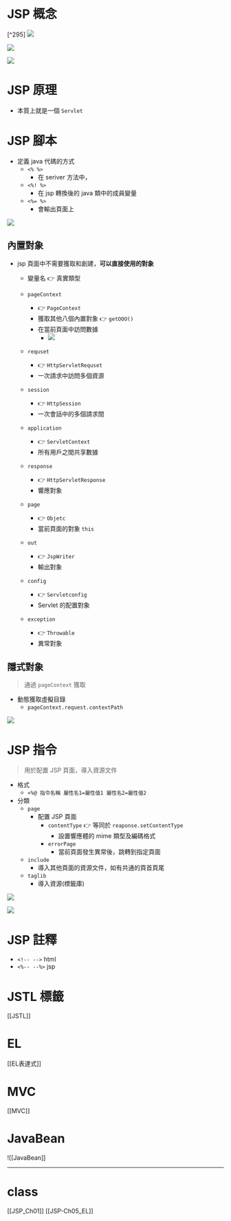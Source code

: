# JSP 概念

[^295]
![](https://i.imgur.com/UUSWX0D.png)

![](https://i.imgur.com/ACqSjXb.png)

![](https://i.imgur.com/HrXFbCu.png)

# JSP 原理

- 本質上就是一個 `Servlet`

# JSP 腳本

- 定義 java 代碼的方式
  - `<% %>`
    - 在 seriver 方法中，
  - `<%! %>`
    - 在 jsp 轉換後的 java 類中的成員變量
  - `<%= %>`
    - 會輸出頁面上

![](https://i.imgur.com/wCGNSFi.png)

## 內置對象

- jsp 頁面中不需要獲取和創建，**可以直接使用的對象**

  - 變量名 👉 真實類型
  - `pageContext`

    - 👉 `PageContext`
    - 獲取其他八個內置對象 👉 `getOOO()`
    - 在當前頁面中訪問數據
      - ![](https://i.imgur.com/jwq5AjU.png)

  - `requset`
    - 👉 `HttpServletRequset`
    - 一次請求中訪問多個資源
  - `session`
    - 👉 `HttpSession`
    - 一次會話中的多個請求間
  - `application`
    - 👉 `ServletContext`
    - 所有用戶之間共享數據
  - `response`
    - 👉 `HttpServletResponse`
    - 響應對象
  - `page`
    - 👉 `Objetc`
    - 當前頁面的對象 `this`
  - `out`
    - 👉 `JspWriter`
    - 輸出對象
  - `config`
    - 👉 `Servletconfig`
    - Servlet 的配置對象
  - `exception`
    - 👉 `Throwable`
    - 異常對象

## 隱式對象

> 通過 `pageContext` 獲取

- 動態獲取虛擬目錄
  - `pageContext.request.contextPath`

![](https://i.imgur.com/gnff9TE.png)

# JSP 指令

> 用於配置 JSP 頁面，導入資源文件

- 格式
  - `<%@ 指令名稱 屬性名1=屬性值1 屬性名2=屬性值2`
- 分類
  - `page`
    - 配置 JSP 頁面
      - `contentType` 👉 等同於 `reaponse.setContentType`
        - 設置響應體的 mime 類型及編碼格式
      - `errorPage`
        - 當前頁面發生異常後，跳轉到指定頁面
  - `include`
    - 導入其他頁面的資源文件，如有共通的頁首頁尾
  - `taglib`
    - 導入資源(標籤庫)

![](https://i.imgur.com/N6Bps4e.jpg)

![](https://i.imgur.com/OkA1LYw.png)

# JSP 註釋

- `<!-- -->` html
- `<%-- --%>` jsp

# JSTL 標籤

[[JSTL]]

# EL

[[EL表達式]]

# MVC

[[MVC]]

# JavaBean

![[JavaBean]]

---

# class

[[JSP_Ch01]]
[[JSP-Ch05_EL]]
